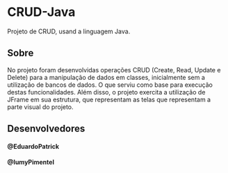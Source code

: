 # CRUD-Java
Projeto de CRUD, usand a linguagem Java.

## Sobre
No projeto foram desenvolvidas operações CRUD (Create, Read, Update e Delete) para a manipulação de dados em classes, inicialmente 
sem a utilização de bancos de dados. O que serviu como base para execução destas funcionalidades. 
Além disso, o projeto exercita a utilização de JFrame em sua estrutura, que representam as telas que representam a parte visual do projeto.

## Desenvolvedores
#### @EduardoPatrick
#### @IumyPimentel
